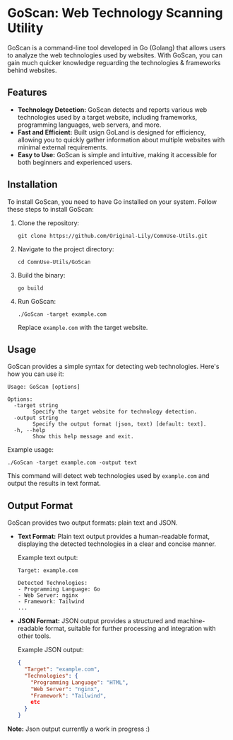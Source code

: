 # GoScan: Web Technology Scanning Utility 

GoScan is a command-line tool developed in Go (Golang) that allows users to analyze  the web technologies used by websites. With GoScan, you can gain much quicker knowledge reguarding the technologies & frameworks behind websites.

## Features

- **Technology Detection:** GoScan detects and reports various web technologies used by a target website, including frameworks, programming languages, web servers, and more.
- **Fast and Efficient:** Built usign GoLand is designed for efficiency, allowing you to quickly gather information about multiple websites with minimal external requirements.
- **Easy to Use:** GoScan is simple and intuitive, making it accessible for both beginners and experienced users.

## Installation

To install GoScan, you need to have Go installed on your system. Follow these steps to install GoScan:

1. Clone the repository:

   ```
   git clone https://github.com/Original-Lily/ComnUse-Utils.git
   ```

2. Navigate to the project directory:

   ```
   cd ComnUse-Utils/GoScan
   ```

3. Build the binary:

   ```
   go build
   ```

4. Run GoScan:

   ```
   ./GoScan -target example.com
   ```

   Replace `example.com` with the target website.

## Usage

GoScan provides a simple syntax for detecting web technologies. Here's how you can use it:

```
Usage: GoScan [options]

Options:
  -target string
        Specify the target website for technology detection.
  -output string
        Specify the output format (json, text) [default: text].
  -h, --help
        Show this help message and exit.
```

Example usage:

```
./GoScan -target example.com -output text
```

This command will detect web technologies used by `example.com` and output the results in text format.

## Output Format

GoScan provides two output formats: plain text and JSON.

- **Text Format:** Plain text output provides a human-readable format, displaying the detected technologies in a clear and concise manner.

  Example text output:
  
  ```
  Target: example.com

  Detected Technologies:
  - Programming Language: Go
  - Web Server: nginx
  - Framework: Tailwind
  ...
  ```


- **JSON Format:** JSON output provides a structured and machine-readable format, suitable for further processing and integration with other tools.
  
  Example JSON output:
  
  ```json
  {
    "Target": "example.com",
    "Technologies": {
      "Programming Language": "HTML",
      "Web Server": "nginx",
      "Framework": "Tailwind",
      etc
    }
  }
  ```

**Note:** Json output currently a work in progress :)
